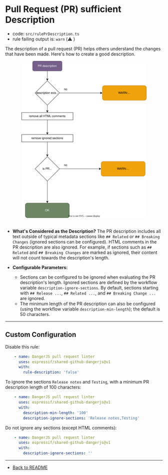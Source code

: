 # Pull Request (PR) sufficient Description

-   code: `src/rulePrDescription.ts`
-   rule failing output is: `warn` (⚠️ )

The description of a pull request (PR) helps others understand the changes that have been made. Here's how to create a good description.

<div align="center">
<img src="../diagrams/rulePrDescription.drawio.svg" width="400"></a>
</div>
<br>

-   **What's Considered as the Description?** The PR description includes all text outside of typical metadata sections like `## Related` or `## Breaking Changes` (ignored sections can be configured). HTML comments in the PR description are also ignored. For example, if sections such as `## Related` and `## Breaking Changes` are marked as ignored, their content will not count towards the description's length.

-   **Configurable Parameters:**
    -   Sections can be configured to be ignored when evaluating the PR description's length. Ignored sections are defined by the workflow variable `description-ignore-sections`. By default, sections starting with `## Release ...`, `## Related ...`, and `## Breaking Change ...` are ignored.
    -   The minimum length of the PR description can also be configured (using the workflow variable `description-min-length`); the default is 50 characters.

---

## Custom Configuration

Disable this rule:

<!-- prettier-ignore -->
```yaml
    - name: DangerJS pull request linter
      uses: espressif/shared-github-dangerjs@v1
      with:
        rule-description: 'false'
```

To ignore the sections `Release notes` and `Testing`, with a minimum PR description length of 100 characters:

<!-- prettier-ignore -->
```yaml
    - name: DangerJS pull request linter
      uses: espressif/shared-github-dangerjs@v1
      with:
        description-min-length: '100'
        description-ignore-sections: 'Release notes,Testing'
```

Do not ignore any sections (except HTML comments):

<!-- prettier-ignore -->
```yaml
    - name: DangerJS pull request linter
      uses: espressif/shared-github-dangerjs@v1
      with:
        description-ignore-sections: ''
```

---

-   [Back to README](../../README.md)
